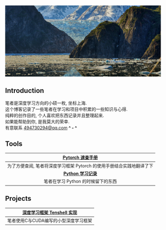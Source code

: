 ![home](img\home.jpg)



## Introduction

笔者是深度学习方向的小硕一枚,  坐标上海. <br>
这个博客记录了一些笔者在学习和项目中积累的一些知识与心得. <br>
纯粹的创作目的,  个人喜欢把东西记录并且整理起来. <br>
如果能帮助到你,  是我莫大的荣幸.  <br>
有意联系 494730294@qq.com   **^ - ^** <br>



## Tools

|                     [Pytorch 速查手册](torch.html)                     |
| :----------------------------------------------------------: |
| 为了方便查阅, 笔者将深度学习框架 Pytorch 的使用手册结合实践地翻译了下 |
|                   [**Python 学习记录**](python.html)                    |
|              笔者在学习 Python 的时候留下的东西              |



## Projects

|      [深度学习框架 Tenshell 实现](dlgraph.html)   |
| :-----------------------------------: |
|笔者使用C与CUDA编写的小型深度学习框架|

